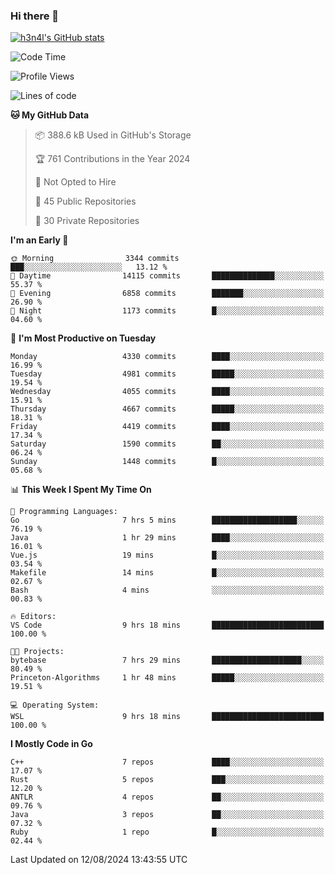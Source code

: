 ### Hi there 👋

[![h3n4l's GitHub stats](https://github-readme-stats.vercel.app/api?username=h3n4l&count_private=true&show_icons=true&theme=radical)](https://github.com/h3n4l/github-readme-stats)

<!--START_SECTION:waka-->
![Code Time](http://img.shields.io/badge/Code%20Time-1%2C898%20hrs%2059%20mins-blue)

![Profile Views](http://img.shields.io/badge/Profile%20Views-7-blue)

![Lines of code](https://img.shields.io/badge/From%20Hello%20World%20I%27ve%20Written-10.3%20million%20lines%20of%20code-blue)

**🐱 My GitHub Data** 

> 📦 388.6 kB Used in GitHub's Storage 
 > 
> 🏆 761 Contributions in the Year 2024
 > 
> 🚫 Not Opted to Hire
 > 
> 📜 45 Public Repositories 
 > 
> 🔑 30 Private Repositories 
 > 
**I'm an Early 🐤** 

```text
🌞 Morning                3344 commits        ███░░░░░░░░░░░░░░░░░░░░░░   13.12 % 
🌆 Daytime                14115 commits       ██████████████░░░░░░░░░░░   55.37 % 
🌃 Evening                6858 commits        ███████░░░░░░░░░░░░░░░░░░   26.90 % 
🌙 Night                  1173 commits        █░░░░░░░░░░░░░░░░░░░░░░░░   04.60 % 
```
📅 **I'm Most Productive on Tuesday** 

```text
Monday                   4330 commits        ████░░░░░░░░░░░░░░░░░░░░░   16.99 % 
Tuesday                  4981 commits        █████░░░░░░░░░░░░░░░░░░░░   19.54 % 
Wednesday                4055 commits        ████░░░░░░░░░░░░░░░░░░░░░   15.91 % 
Thursday                 4667 commits        █████░░░░░░░░░░░░░░░░░░░░   18.31 % 
Friday                   4419 commits        ████░░░░░░░░░░░░░░░░░░░░░   17.34 % 
Saturday                 1590 commits        ██░░░░░░░░░░░░░░░░░░░░░░░   06.24 % 
Sunday                   1448 commits        █░░░░░░░░░░░░░░░░░░░░░░░░   05.68 % 
```


📊 **This Week I Spent My Time On** 

```text
💬 Programming Languages: 
Go                       7 hrs 5 mins        ███████████████████░░░░░░   76.19 % 
Java                     1 hr 29 mins        ████░░░░░░░░░░░░░░░░░░░░░   16.01 % 
Vue.js                   19 mins             █░░░░░░░░░░░░░░░░░░░░░░░░   03.54 % 
Makefile                 14 mins             █░░░░░░░░░░░░░░░░░░░░░░░░   02.67 % 
Bash                     4 mins              ░░░░░░░░░░░░░░░░░░░░░░░░░   00.83 % 

🔥 Editors: 
VS Code                  9 hrs 18 mins       █████████████████████████   100.00 % 

🐱‍💻 Projects: 
bytebase                 7 hrs 29 mins       ████████████████████░░░░░   80.49 % 
Princeton-Algorithms     1 hr 48 mins        █████░░░░░░░░░░░░░░░░░░░░   19.51 % 

💻 Operating System: 
WSL                      9 hrs 18 mins       █████████████████████████   100.00 % 
```

**I Mostly Code in Go** 

```text
C++                      7 repos             ████░░░░░░░░░░░░░░░░░░░░░   17.07 % 
Rust                     5 repos             ███░░░░░░░░░░░░░░░░░░░░░░   12.20 % 
ANTLR                    4 repos             ██░░░░░░░░░░░░░░░░░░░░░░░   09.76 % 
Java                     3 repos             ██░░░░░░░░░░░░░░░░░░░░░░░   07.32 % 
Ruby                     1 repo              █░░░░░░░░░░░░░░░░░░░░░░░░   02.44 % 
```




 Last Updated on 12/08/2024 13:43:55 UTC
<!--END_SECTION:waka-->

